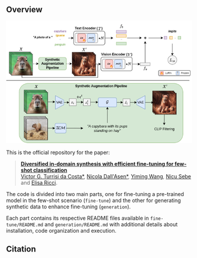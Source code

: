 ## Overview

<p align="center">
    <img src="method.png"/>
</p>

This is the official repository for the paper:
> **[Diversified in-domain synthesis with efficient fine-tuning for few-shot classification](arxivlink)**<br>
> [Victor G. Turrisi da Costa*](https://scholar.google.com/citations?user=UQctXiEAAAAJ&hl=en&oi=ao), [Nicola Dall'Asen*](https://scholar.google.com/citations?user=e7lgiYYAAAAJ&hl), [Yiming Wang](https://scholar.google.co.uk/citations?user=KBZ3zrEAAAAJ&hl=en), [Nicu Sebe](https://scholar.google.com/citations?user=tNtjSewAAAAJ&hl=en) and [Elisa Ricci](https://scholar.google.com/citations?user=xf1T870AAAAJ&hl=en). <br>

The code is divided into two main parts, one for fine-tuning a pre-trained model
in the few-shot scenario (`fine-tune`) and the other for generating synthetic data
to enhance fine-tuning (`generation`).

Each part contains its respective README files available in `fine-tune/README.md` and `generation/README.md` with additional details about installation, code organization and execution.

## Citation
